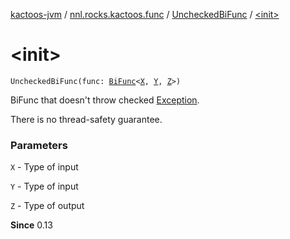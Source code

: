 [kactoos-jvm](../../index.md) / [nnl.rocks.kactoos.func](../index.md) / [UncheckedBiFunc](index.md) / [&lt;init&gt;](./-init-.md)

# &lt;init&gt;

`UncheckedBiFunc(func: `[`BiFunc`](../../nnl.rocks.kactoos/-bi-func/index.md)`<`[`X`](index.md#X)`, `[`Y`](index.md#Y)`, `[`Z`](index.md#Z)`>)`

BiFunc that doesn't throw checked [Exception](https://kotlinlang.org/api/latest/jvm/stdlib/kotlin/-exception/index.html).

There is no thread-safety guarantee.

### Parameters

`X` - Type of input

`Y` - Type of input

`Z` - Type of output

**Since**
0.13


